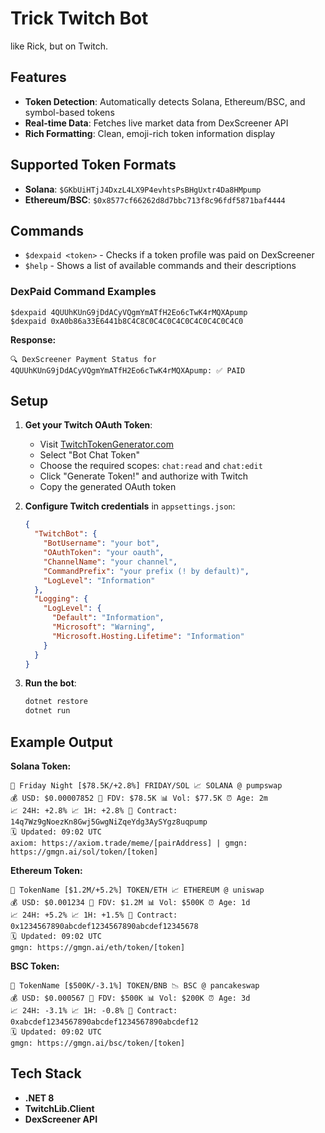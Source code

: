 # Trick Twitch Bot

like Rick, but on Twitch.

## Features

- **Token Detection**: Automatically detects Solana, Ethereum/BSC, and symbol-based tokens
- **Real-time Data**: Fetches live market data from DexScreener API
- **Rich Formatting**: Clean, emoji-rich token information display

## Supported Token Formats

- **Solana**: `$GKbUiHTjJ4DxzL4LX9P4evhtsPsBHgUxtr4Da8HMpump`
- **Ethereum/BSC**: `$0x8577cf66262d8d7bbc713f8c96fdf5871baf4444`

## Commands
- `$dexpaid <token>` - Checks if a token profile was paid on DexScreener
- `$help` - Shows a list of available commands and their descriptions

### DexPaid Command Examples

```
$dexpaid 4QUUhKUnG9jDdACyVQgmYmATfH2Eo6cTwK4rMQXApump
$dexpaid 0xA0b86a33E6441b8C4C8C0C4C0C4C0C4C0C4C0C4C0
```

**Response:**
```
🔍 DexScreener Payment Status for 4QUUhKUnG9jDdACyVQgmYmATfH2Eo6cTwK4rMQXApump: ✅ PAID
```

## Setup

1. **Get your Twitch OAuth Token**:
   - Visit [TwitchTokenGenerator.com](https://twitchtokengenerator.com/)
   - Select "Bot Chat Token" 
   - Choose the required scopes: `chat:read` and `chat:edit`
   - Click "Generate Token!" and authorize with Twitch
   - Copy the generated OAuth token

2. **Configure Twitch credentials** in `appsettings.json`:
   ```json
   {
     "TwitchBot": {
       "BotUsername": "your bot",
       "OAuthToken": "your oauth",
       "ChannelName": "your channel",
       "CommandPrefix": "your prefix (! by default)",
       "LogLevel": "Information"
     },
     "Logging": {
       "LogLevel": {
         "Default": "Information",
         "Microsoft": "Warning",
         "Microsoft.Hosting.Lifetime": "Information"
       }
     }
   }
   ```

3. **Run the bot**:
   ```bash
   dotnet restore
   dotnet run
   ```

## Example Output

**Solana Token:**
```
🚀 Friday Night [$78.5K/+2.8%] FRIDAY/SOL 📈 SOLANA @ pumpswap 
💰 USD: $0.00007852 💎 FDV: $78.5K 📊 Vol: $77.5K ⏰ Age: 2m 
📈 24H: +2.8% 📈 1H: +2.8% 🔗 Contract: 14q7Wz9gNoezKn8Gwj5GwgNiZqeYdg3AySYgz8uqpump 
🗓️ Updated: 09:02 UTC 
axiom: https://axiom.trade/meme/[pairAddress] | gmgn: https://gmgn.ai/sol/token/[token]
```

**Ethereum Token:**
```
🚀 TokenName [$1.2M/+5.2%] TOKEN/ETH 📈 ETHEREUM @ uniswap 
💰 USD: $0.001234 💎 FDV: $1.2M 📊 Vol: $500K ⏰ Age: 1d 
📈 24H: +5.2% 📈 1H: +1.5% 🔗 Contract: 0x1234567890abcdef1234567890abcdef12345678 
🗓️ Updated: 09:02 UTC 
gmgn: https://gmgn.ai/eth/token/[token]
```

**BSC Token:**
```
🚀 TokenName [$500K/-3.1%] TOKEN/BNB 📉 BSC @ pancakeswap 
💰 USD: $0.000567 💎 FDV: $500K 📊 Vol: $200K ⏰ Age: 3d 
📈 24H: -3.1% 📈 1H: -0.8% 🔗 Contract: 0xabcdef1234567890abcdef1234567890abcdef12 
🗓️ Updated: 09:02 UTC 
gmgn: https://gmgn.ai/bsc/token/[token]
```

## Tech Stack

- **.NET 8**
- **TwitchLib.Client**
- **DexScreener API**




